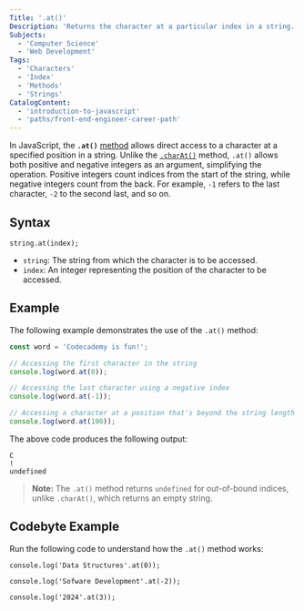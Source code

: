 ```yaml
---
Title: '.at()'
Description: 'Returns the character at a particular index in a string.'
Subjects:
  - 'Computer Science'
  - 'Web Development'
Tags:
  - 'Characters'
  - 'Index'
  - 'Methods'
  - 'Strings'
CatalogContent:
  - 'introduction-to-javascript'
  - 'paths/front-end-engineer-career-path'
---
```


In JavaScript, the **`.at()`** [method](https://www.codecademy.com/resources/docs/javascript/methods) allows direct access to a character at a specified position in a string. Unlike the [`.charAt()`](https://www.codecademy.com/resources/docs/javascript/strings/charAt) method, `.at()` allows both positive and negative integers as an argument, simplifying the operation. Positive integers count indices from the start of the string, while negative integers count from the back. For example, `-1` refers to the last character, `-2` to the second last, and so on.

## Syntax

```pseudo
string.at(index);
```

- `string`: The string from which the character is to be accessed.
- `index`: An integer representing the position of the character to be accessed.

## Example

The following example demonstrates the use of the `.at()` method:

```js
const word = 'Codecademy is fun!';

// Accessing the first character in the string
console.log(word.at(0));

// Accessing the last character using a negative index
console.log(word.at(-1));

// Accessing a character at a position that's beyond the string length
console.log(word.at(100));
```

The above code produces the following output:

```shell
C
!
undefined
```

> **Note:** The `.at()` method returns `undefined` for out-of-bound indices, unlike `.charAt()`, which returns an empty string.

## Codebyte Example

Run the following code to understand how the `.at()` method works:

```codebyte/javascript
console.log('Data Structures'.at(0));

console.log('Sofware Development'.at(-2));

console.log('2024'.at(3));
```
